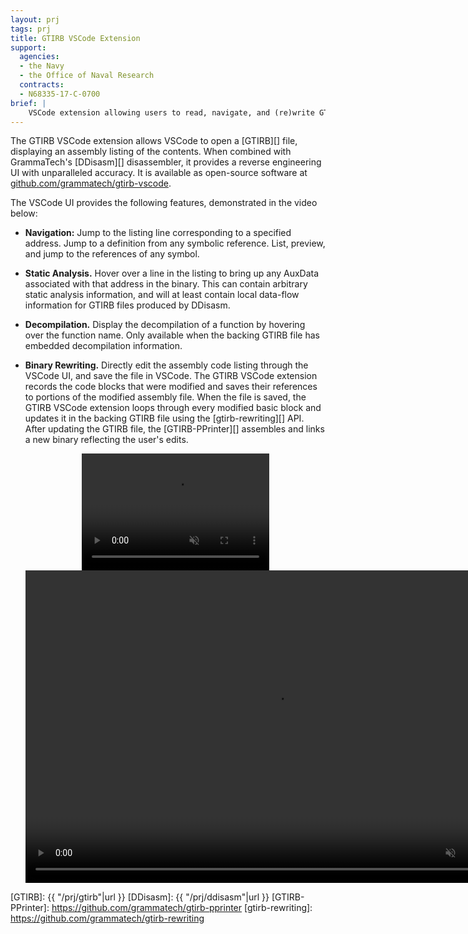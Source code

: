```yaml
---
layout: prj
tags: prj
title: GTIRB VSCode Extension
support:
  agencies:
  - the Navy
  - the Office of Naval Research
  contracts:
  - N68335-17-C-0700
brief: |
    VSCode extension allowing users to read, navigate, and (re)write GTIRB files.
---
```


The GTIRB VSCode extension allows VSCode to open a [GTIRB][] file,
displaying an assembly listing of the contents.  When combined
with GrammaTech's [DDisasm][] disassembler, it provides a reverse engineering
 UI with unparalleled accuracy. It is available as open-source software at
[github.com/grammatech/gtirb-vscode].

[github.com/grammatech/gtirb-vscode]: https://github.com/grammatech/gtirb-vscode

The VSCode UI provides the following features, demonstrated in the
video below:

- **Navigation:** Jump to the listing line corresponding to a
      specified address. Jump to a definition from any symbolic reference. List,
      preview, and jump to the references of any symbol.

- **Static Analysis.** Hover over a line in the listing to bring
    up any AuxData associated with that address in the binary. This can
    contain arbitrary static analysis information, and will at least
    contain local data-flow information for GTIRB files produced by
    DDisasm.

- **Decompilation.** Display the decompilation of a function by
    hovering over the function name. Only available when the backing
    GTIRB file has embedded decompilation information.

- **Binary Rewriting.** Directly edit the assembly code listing
    through the VSCode UI, and save the file in VSCode. The GTIRB VSCode
    extension records the code blocks
    that were modified and saves their references to portions of the
    modified assembly file. When the file is saved, the GTIRB
    VSCode extension loops through every modified basic block and
    updates it in the backing GTIRB file using the [gtirb-rewriting][]
    API.  After updating the GTIRB file, the [GTIRB-PPrinter][] assembles
    and links a new binary reflecting the user's edits.

    <center>
    <div class="w3-hide-medium w3-hide-large">
    <video width=300px height=187px playsinline controls muted>
    <source src="https://static.grammatech.com/research/vscode-demo-short.mp4#t=0.01" type="video/mp4">
    </video>
    </div>
    <div class="w3-hide-small">
    <video width=800px height=500px playsinline controls muted>
    <source src="https://static.grammatech.com/research/vscode-demo-short.mp4#t=0.01" type="video/mp4">
    </video>
    </div>
    </center>

[GTIRB]: {{ "/prj/gtirb"|url }}
[DDisasm]: {{ "/prj/ddisasm"|url }}
[GTIRB-PPrinter]: https://github.com/grammatech/gtirb-pprinter
[gtirb-rewriting]: https://github.com/grammatech/gtirb-rewriting

